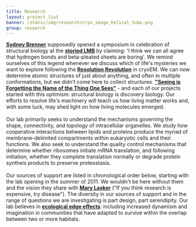 ```yaml
---
title: Research
layout: project_list
banner: /static/img/research/cryo_image_helical_tube.png
group: research
---
```


**[Sydney Brenner](https://en.wikipedia.org/wiki/Sydney_Brenner)** supposedly opened a symposium in celebration of structural biology at the **[storied LMB](https://en.wikipedia.org/wiki/Laboratory_of_Molecular_Biology)** by claiming: 'I think we can all agree that hydrogen bonds and beta-pleated sheets are boring'. We remind ourselves of this legend whenever we discuss which of life's mysteries we want to explore following the **[Resolution Revolution](http://www.nature.com/news/the-revolution-will-not-be-crystallized-a-new-method-sweeps-through-structural-biology-1.18335)** in cryoEM. We can now determine atomic structures of just about anything, and often in multiple conformations, but we didn’t come here to collect structures. **["Seeing is Forgetting the Name of the Thing One Sees"](https://www.amazon.com/Seeing-Forgetting-Name-Thing-Sees/dp/0520049209/ref=pd_lpo_sbs_14_t_0?_encoding=UTF8&psc=1&refRID=X1XJJQ0FF6GRVDMQ638H)** - and each of our projects started with this optimism: structural biology is discovery biology. Our efforts to resolve life's machinery will teach us how living matter works and, with some luck, may shed light on how living molecules emerged. <br>
<br>
Our lab primarily seeks to understand the mechanisms governing the shape, connectivity, and topology of intracellular organelles. We study how cooperative interactions between lipids and proteins produce the myriad of membrane-delimited compartments within eukaryotic cells and their functions. We also seek to understand the quality control mechanisms that determine whether ribosomes initiate mRNA translation, and following initiation, whether they complete translation normally or degrade protein syntheis products to preserve proteostasis. <br>
<br>
Our sources of support are listed in chronological order below, starting with the lab opening in the summer of 2011. We wouldn't be here without them and the vision they share with **[Mary Lasker](https://en.wikiquote.org/wiki/Mary_Lasker)** ("If you think research is expensive, try disease"). The diversity in our sources of support and in the range of questions we are investigating is part design, part serendipity. Our lab believes in **[ecological edge effects](https://en.wikipedia.org/wiki/Edge_effects)**: including increased dynamism and imagination in communities that have adapted to survive within the overlap between two or more habitats.
